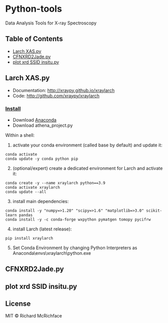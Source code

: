 # Python-tools
Data Analysis Tools for X-ray Spectroscopy

## Table of Contents

- [Larch XAS.py](#larch-XASpy)
- [CFNXRD2Jade.py](#cFNXRD2Jadepy)
- [plot xrd SSID insitu.py](#plot-xrd-SSID-insitupy)

## Larch XAS.py
- Documentation: http://xraypy.github.io/xraylarch
- Code: http://github.com/xraypy/xraylarch
### [Install](https://xraypy.github.io/xraylarch/installation.html)
* Download [Anaconda](https://www.anaconda.com/)
* Download athena_project.py

Within a shell:

1. activate your conda environment (called base by default) and update it:
```
conda activate
conda update -y conda python pip
```
2. (optional/expert) create a dedicated environment for Larch and activate it:
```
conda create -y --name xraylarch python==3.9
conda activate xraylarch
conda update --all
```
3. install main dependencies:
```
conda install -y "numpy=>1.20" "scipy=>1.6" "matplotlib=>3.0" scikit-learn pandas
conda install -y -c conda-forge wxpython pymatgen tomopy pycifrw
```
4. install Larch (latest release):
```
pip install xraylarch
```
5. Set Conda Environment by changing Python Interpreters as Anaconda\envs\xraylarch\python.exe 

## CFNXRD2Jade.py

## plot xrd SSID insitu.py

## License

MIT © Richard McRichface
